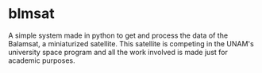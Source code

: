 # blmsat
A simple system made in python to get and process the data of the Balamsat, a miniaturized satellite.
This satellite is competing in the UNAM's university space program and all the work involved is made just for academic purposes.

